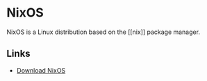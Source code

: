 # NixOS

NixOS is a Linux distribution based on the [[nix]] package manager. 

## Links

- [Download NixOS](https://nixos.org/download#download-nixos)